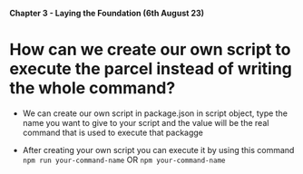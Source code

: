 **Chapter 3 - Laying the Foundation (6th August 23)**

# How can we create our own script to execute the parcel instead of writing the whole command?

- We can create our own script in package.json in script object, type the name you want to give to your script and the value will be the real command that is used to execute that packagge

- After creating your own script you can execute it by using this command
  `npm run your-command-name` OR `npm your-command-name`
